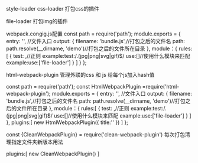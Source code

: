 
style-loader css-loader  打包css的插件

file-loader 打包img的插件

webpack.congig.js配置
const path = require('path');
module.exports = {
    entry: '', //文件入口
    output: {
      filename: 'bundle.js',//打包之后的文件名
      path: path.resolve(__dirname, 'demo')//打包之后的文件所在目录
    },
    module：{
    rules:[
        {
            test: ,//正则 example:test:/\.(jpg|png|svg|gif)$/
            use:[]//使用什么模块来匹配 example:use:['file-loader']
        }
        ]
    }
  };

html-webpack-plugin 管理外联的css 和 js 给每个js加入hash值

const path = require('path');
const HtmlWebpackPlugin =require('html-webpack-plugin');
module.exports = {
    entry: '', //文件入口
    output: {
      filename: 'bundle.js',//打包之后的文件名
      path: path.resolve(__dirname, 'demo')//打包之后的文件所在目录
    },
    module：{
    rules:[
        {
            test: ,//正则 example:test:/\.(jpg|png|svg|gif)$/
            use:[]//使用什么模块来匹配 example:use:['file-loader']
        }
        ]
    },
    plugins:[
    new HtmlWebpackPlugin({
            title:''
    })
    ]
  };

const {CleanWebpackPlugin} = require('clean-webpack-plugin')  每次打包清理指定文件夹新版本用法

plugins:[
     new CleanWebpackPlugin()
]